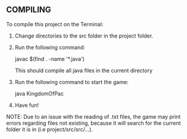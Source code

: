 COMPILING
---------
To compile this project on the Terminal:

1. Change directories to the src folder in the project folder.
2. Run the following command:

    javac $(find . -name '*.java')
    
    This should compile all java files in the current directory
3. Run the following command to start the game:

    java KingdomOfPac
4. Have fun!

NOTE: Due to an issue with the reading of .txt files, the game may print errors 
regarding files not existing, because it will search for the current folder it is in
(i.e project/src/src/...).